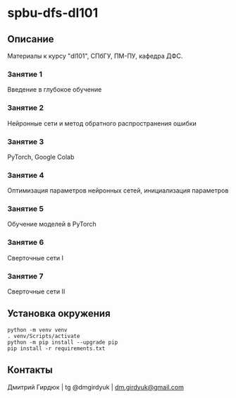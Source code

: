# spbu-dfs-dl101


## Описание
Материалы к курсу "dl101", СПбГУ, ПМ-ПУ, кафедра ДФС.


### Занятие 1
Введение в глубокое обучение


### Занятие 2
Нейронные сети и метод обратного распространения ошибки


### Занятие 3
PyTorch, Google Colab


### Занятие 4
Оптимизация параметров нейронных сетей, инициализация параметров


### Занятие 5
Обучение моделей в PyTorch


### Занятие 6
Сверточные сети I


### Занятие 7
Сверточные сети II


## Установка окружения
```console
python -m venv venv
. venv/Scripts/activate
python -m pip install --upgrade pip 
pip install -r requirements.txt
```


## Контакты
Дмитрий Гирдюк | tg @dmgirdyuk | <dm.girdyuk@gmail.com>
